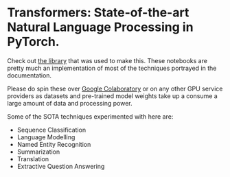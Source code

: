 # Transformers: State-of-the-art Natural Language Processing in PyTorch.
Check out [the library](https://github.com/huggingface/transformers) that was used to 
make this. These notebooks are pretty much an implementation of most of the techniques
portrayed in the documentation.

Please do spin these over [Google Colaboratory](https://colab.research.google.com/) or 
on any other GPU service providers as datasets and pre-trained model weights take up a 
consume a large amount of data and processing power.

Some of the SOTA techniques experimented with here are:
- Sequence Classification
- Language Modelling
- Named Entity Recognition
- Summarization
- Translation
- Extractive Question Answering
